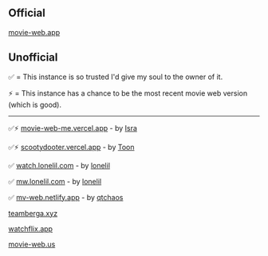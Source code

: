 ## Official

[movie-web.app](https://movie-web.app)

## Unofficial

✅ = This instance is so trusted I'd give my soul to the owner of it.

⚡️ = This instance has a chance to be the most recent movie web version (which is good).

---

✅⚡ [movie-web-me.vercel.app](https://movie-web-me.vercel.app) - by [Isra](https://github.com/zisra)

✅⚡ [scootydooter.vercel.app](https://scootydooter.vercel.app) - by [Toon](https://github.com/Toon-arch)

✅ [watch.lonelil.com](https://watch.lonelil.com) - by [lonelil](https://github.com/lonelil)

✅ [mw.lonelil.com](https://mw.lonelil.com) - by [lonelil](https://github.com/lonelil)

✅ [mv-web.netlify.app](https://mv-web.netlify.app) - by [qtchaos](https://github.com/qtchaos)

[teamberga.xyz](https://teamberga.xyz)

[watchflix.app](https://watchflix.app)

[movie-web.us](https://movie-web.us)
